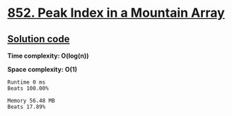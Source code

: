 # [852. Peak Index in a Mountain Array](https://leetcode.com/problems/peak-index-in-a-mountain-array/)

## [Solution code](https://github.com/alexengrig/leetcode/blob/main/src/main/java/dev/alexengrig/leetcode/_852_peak_index_in_mountain_array/Solution.java)

**Time complexity: O(log(n))**

**Space complexity: O(1)**

```
Runtime 0 ms
Beats 100.00%

Memory 56.48 MB
Beats 17.89%
```

